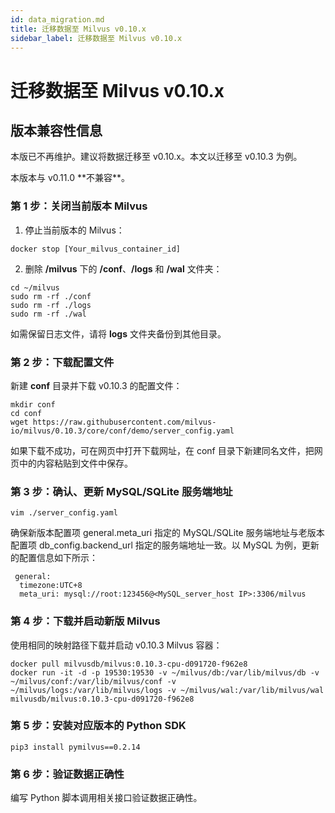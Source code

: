 ```yaml
---
id: data_migration.md
title: 迁移数据至 Milvus v0.10.x
sidebar_label: 迁移数据至 Milvus v0.10.x
---
```


# 迁移数据至 Milvus v0.10.x

## 版本兼容性信息

本版已不再维护。建议将数据迁移至 v0.10.x。本文以迁移至 v0.10.3 为例。

<div class="alert warning">
本版本与 v0.11.0 **不兼容**。
</div>

### 第 1 步：关闭当前版本 Milvus

1. 停止当前版本的 Milvus：

```
docker stop [Your_milvus_container_id]
```

2. 删除 **/milvus** 下的 **/conf**、**/logs** 和 **/wal** 文件夹：

```
cd ~/milvus
sudo rm -rf ./conf
sudo rm -rf ./logs
sudo rm -rf ./wal
```

如需保留日志文件，请将 **logs** 文件夹备份到其他目录。

### 第 2 步：下载配置文件

新建 **conf** 目录并下载 v0.10.3 的配置文件：

```
mkdir conf
cd conf
wget https://raw.githubusercontent.com/milvus-io/milvus/0.10.3/core/conf/demo/server_config.yaml
```

<div class="alert note">
如果下载不成功，可在网页中打开下载网址，在 conf 目录下新建同名文件，把网页中的内容粘贴到文件中保存。 
</div>

### 第 3 步：确认、更新 MySQL/SQLite 服务端地址

```
vim ./server_config.yaml
```

确保新版本配置项 general.meta_uri 指定的 MySQL/SQLite 服务端地址与老版本配置项 db_config.backend_url 指定的服务端地址一致。以 MySQL 为例，更新的配置信息如下所示：

```
 general:
  timezone:UTC+8
  meta_uri: mysql://root:123456@<MySQL_server_host IP>:3306/milvus
```

### 第 4 步：下载并启动新版 Milvus

使用相同的映射路径下载并启动 v0.10.3 Milvus 容器：

```
docker pull milvusdb/milvus:0.10.3-cpu-d091720-f962e8
docker run -it -d -p 19530:19530 -v ~/milvus/db:/var/lib/milvus/db -v ~/milvus/conf:/var/lib/milvus/conf -v ~/milvus/logs:/var/lib/milvus/logs -v ~/milvus/wal:/var/lib/milvus/wal milvusdb/milvus:0.10.3-cpu-d091720-f962e8
```

### 第 5 步：安装对应版本的 Python SDK

```
pip3 install pymilvus==0.2.14
```

### 第 6 步：验证数据正确性

编写 Python 脚本调用相关接口验证数据正确性。
